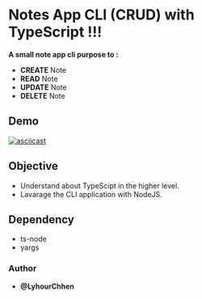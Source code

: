 # Notes App CLI (CRUD) with **TypeScript** !!!

**A small note app cli purpose to :** 

   - **CREATE** Note 
   - **READ** Note 
   - **UPDATE** Note
   - **DELETE** Note 

## Demo 
[![asciicast](https://asciinema.org/a/IfkzNEfPd95T2LYRpX4pdDfaC.svg)](https://asciinema.org/a/IfkzNEfPd95T2LYRpX4pdDfaC)

## Objective 
 - Understand about TypeScipt in the higher level.
 - Lavarage the CLI application with NodeJS.


## Dependency 
 - ts-node
 - yargs

### Author 
- **@LyhourChhen**

